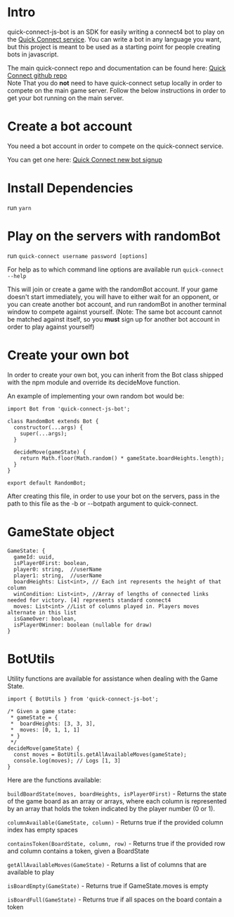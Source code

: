 # Intro
quick-connect-js-bot is an SDK for easily writing a connect4 bot to play on the [Quick Connect service](http://quick-connect.herokuapp.com/). You can write a bot in any language you want, but this project is meant to be used as a starting point for people creating bots in javascript.

The main quick-connect repo and documentation can be found here: [Quick Connect github repo](https://github.com/dbe/quick-connect)  
Note That you do **not** need to have quick-connect setup locally in order to compete on the main game server. Follow the below instructions in order to get your bot running on the main server.

# Create a bot account
You need a bot account in order to compete on the quick-connect service.  

You can get one here: [Quick Connect new bot signup](http://quick-connect.herokuapp.com/user/new)

# Install Dependencies
run `yarn`

# Play on the servers with randomBot
run `quick-connect username password [options]`  

For help as to which command line options are available run `quick-connect --help`

This will join or create a game with the randomBot account. If your game doesn't start immediately, you will have to either wait for an opponent, or you can create another bot account, and run randomBot in another terminal window to compete against yourself. (Note: The same bot account cannot be matched against itself, so you **must** sign up for another bot account in order to play against yourself)

# Create your own bot
In order to create your own bot, you can inherit from the Bot class shipped with the npm module and override its decideMove function.

An example of implementing your own random bot would be:

```
import Bot from 'quick-connect-js-bot';

class RandomBot extends Bot {
  constructor(...args) {
    super(...args);
  }

  decideMove(gameState) {
    return Math.floor(Math.random() * gameState.boardHeights.length);
  }
}

export default RandomBot;
```

After creating this file, in order to use your bot on the servers, pass in the path to this file as the -b or --botpath argument to quick-connect.

# GameState object
```
GameState: {
  gameId: uuid,
  isPlayer0First: boolean,
  player0: string,  //userName
  player1: string,  //userName
  boardHeights: List<int>, // Each int represents the height of that column
  winCondition: List<int>, //Array of lengths of connected links needed for victory. [4] represents standard connect4
  moves: List<int> //List of columns played in. Players moves alternate in this list
  isGameOver: boolean,
  isPlayer0Winner: boolean (nullable for draw)
}
```

# BotUtils

Utility functions are available for assistance when dealing with the Game State.

```
import { BotUtils } from 'quick-connect-js-bot';

/* Given a game state:
 * gameState = {
 *  boardHeights: [3, 3, 3],
 *  moves: [0, 1, 1, 1]
 * }
 */
decideMove(gameState) {
  const moves = BotUtils.getAllAvailableMoves(gameState);
  console.log(moves); // Logs [1, 3]
}
```

Here are the functions available:

`buildBoardState(moves, boardHeights, isPlayer0First)` - Returns the state of the game board as an array or arrays, where each column is represented by an array that holds the token indicated by the player number (0 or 1).

`columnAvailable(GameState, column)` - Returns true if the provided column index has empty spaces

`containsToken(BoardState, column, row)` - Returns true if the provided row and column contains a token, given a BoardState

`getAllAvailableMoves(GameState)` - Returns a list of columns that are available to play

`isBoardEmpty(GameState)` - Returns true if GameState.moves is empty

`isBoardFull(GameState)` - Returns true if all spaces on the board contain a token
